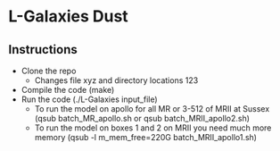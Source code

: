# L-Galaxies Dust

## Instructions
- Clone the repo
  - Changes file xyz and directory locations 123
- Compile the code (make)
- Run the code (./L-Galaxies input_file)
  - To run the model on apollo for all MR or 3-512 of MRII at Sussex (qsub batch_MR_apollo.sh or qsub batch_MRII_apollo2.sh) 
  - To run the model on boxes 1 and 2 on MRII you need much more memory (qsub -l m_mem_free=220G batch_MRII_apollo1.sh)


